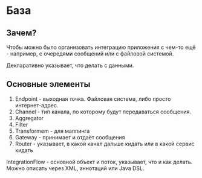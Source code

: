 # База

## Зачем? 
Чтобы можно было организовать интеграцию приложения с чем-то ещё - например, с очередями сообщений или с файловой системой.

Декларативно указывает, что делать с данными.

## Основные элементы
1. Endpoint - выходная точка. Файловая система, либо просто интернет-адрес.
2. Channel - тип канала, по которому будут передаваться сообщения.
3. Aggregator
4. Filter 
5. Transformem - для маппинга
6. Gateway - принимает и отдаёт сообщения
7. Router - указывает, в какой канал дальше кидать или в какой сервис кидать

IntegrationFlow - основной объект и поток, указывает, что и как делать. Можно описать через XML, аннотаций или Java DSL.
